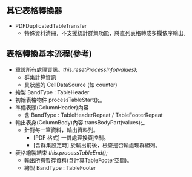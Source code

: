 ## 其它表格轉換器



* PDFDuplicatedTableTransfer 
  * 特殊資料清冊，不支援統計群集功能，將直列表格轉成多欄依序輸出。
  

## 表格轉換基本流程(參考)

* 重設所有處理資訊。_this.resetProcessInfo(values);_
  *  群集計算資訊
  *  具狀態的 CellDataSource (如 counter)
* 繪製 BandType : TableHeader
* 初始表格物件   processTableStart();_
* 準備表頭(ColumnHeader)內容 
  * 含 BandType : TableHeaderRepeat / TableFooterRepeat 
* 輸出表身(ColumnBody)內容    transBodyPart(values);_
  * 針對每一筆資料，輸出資料列。
    * [PDF 格式] 一併處理換頁控制。
    * [含群集設定時] 於輸出前後，檢查是否輸處理群組列。
* 表格繪製結束 _this.processTableEnd();_
  * 輸出所有暫存資料(含計算TableFooter空間)。
  * 繪製 BandType : TableFooter
